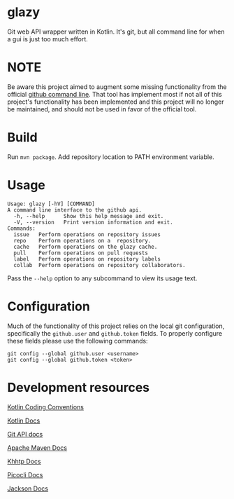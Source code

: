 # glazy
Git web API wrapper written in Kotlin. It's git, but all command line for when a gui is just too much effort.

# NOTE

Be aware this project aimed to augment some missing functionality from the official [github command line](https://cli.github.com/).
That tool has implement most if not all of this project's functionality has been implemented and this project will no
longer be maintained, and should not be used in favor of the official tool.

# Build
Run `mvn package`. Add repository location to PATH environment variable.

# Usage
```
Usage: glazy [-hV] [COMMAND]
A command line interface to the github api.
  -h, --help      Show this help message and exit.
  -V, --version   Print version information and exit.
Commands:
  issue   Perform operations on repository issues
  repo    Perform operations on a  repository.
  cache   Perform operations on the glazy cache.
  pull    Perform operations on pull requests
  label   Perform operations on repository labels
  collab  Perform operations on repository collaborators.
```

Pass the `--help` option to any subcommand to view its usage text.

# Configuration
Much of the functionality of this project relies on the local git configuration, specifically the `github.user` and
`github.token` fields. To properly configure these fields please use the following commands:

```shell script
git config --global github.user <username>
git config --global github.token <token>
```

# Development resources
[Kotlin Coding Conventions](https://kotlinlang.org/docs/reference/coding-conventions.html)

[Kotlin Docs](https://kotlinlang.org/docs/reference/)

[Git API docs](https://developer.github.com/v3/)

[Apache Maven Docs](https://maven.apache.org/guides/getting-started/index.html)

[Khhtp Docs](https://khttp.readthedocs.io/en/latest/)

[Picocli Docs](https://picocli.info/)

[Jackson Docs](https://github.com/FasterXML/jackson-docs)
